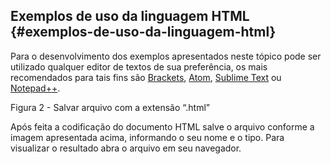 ## Exemplos de uso da linguagem HTML {#exemplos-de-uso-da-linguagem-html}

Para o desenvolvimento dos exemplos apresentados neste tópico pode ser utilizado qualquer editor de textos de sua preferência, os mais recomendados para tais fins são [Brackets](http://brackets.io/), [Atom](https://atom.io/), [Sublime Text](http://www.sublimetext.com/) ou [Notepad++](https://notepad-plus-plus.org).

Figura 2 - Salvar arquivo com a extensão “.html”

Após feita a codificação do documento HTML salve o arquivo conforme a imagem apresentada acima, informando o seu nome e o tipo. Para visualizar o resultado abra o arquivo em seu navegador.